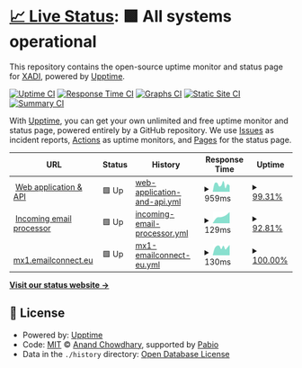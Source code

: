 # [📈 Live Status](https://status.emailconnect.eu): <!--live status--> **🟩 All systems operational**

This repository contains the open-source uptime monitor and status page for [XADI](https://xadi.nl), powered by [Upptime](https://github.com/upptime/upptime).

[![Uptime CI](https://github.com/xadi-hq/emailconnect-status/workflows/Uptime%20CI/badge.svg)](https://github.com/xadi-hq/emailconnect-status/actions?query=workflow%3A%22Uptime+CI%22)
[![Response Time CI](https://github.com/xadi-hq/emailconnect-status/workflows/Response%20Time%20CI/badge.svg)](https://github.com/xadi-hq/emailconnect-status/actions?query=workflow%3A%22Response+Time+CI%22)
[![Graphs CI](https://github.com/xadi-hq/emailconnect-status/workflows/Graphs%20CI/badge.svg)](https://github.com/xadi-hq/emailconnect-status/actions?query=workflow%3A%22Graphs+CI%22)
[![Static Site CI](https://github.com/xadi-hq/emailconnect-status/workflows/Static%20Site%20CI/badge.svg)](https://github.com/xadi-hq/emailconnect-status/actions?query=workflow%3A%22Static+Site+CI%22)
[![Summary CI](https://github.com/xadi-hq/emailconnect-status/workflows/Summary%20CI/badge.svg)](https://github.com/xadi-hq/emailconnect-status/actions?query=workflow%3A%22Summary+CI%22)

With [Upptime](https://upptime.js.org), you can get your own unlimited and free uptime monitor and status page, powered entirely by a GitHub repository. We use [Issues](https://github.com/xadi-hq/emailconnect-status/issues) as incident reports, [Actions](https://github.com/xadi-hq/emailconnect-status/actions) as uptime monitors, and [Pages](https://status.emailconnect.eu) for the status page.

<!--start: status pages-->
<!-- This summary is generated by Upptime (https://github.com/upptime/upptime) -->
<!-- Do not edit this manually, your changes will be overwritten -->
<!-- prettier-ignore -->
| URL | Status | History | Response Time | Uptime |
| --- | ------ | ------- | ------------- | ------ |
| <img alt="" src="https://icons.duckduckgo.com/ip3/emailconnect.eu.ico" height="13"> [Web application & API](https://emailconnect.eu/health) | 🟩 Up | [web-application-and-api.yml](https://github.com/xadi-hq/emailconnect-status/commits/HEAD/history/web-application-and-api.yml) | <details><summary><img alt="Response time graph" src="./graphs/web-application-and-api/response-time-week.png" height="20"> 959ms</summary><br><a href="https://status.emailconnect.eu/history/web-application-and-api"><img alt="Response time 710" src="https://img.shields.io/endpoint?url=https%3A%2F%2Fraw.githubusercontent.com%2Fxadi-hq%2Femailconnect-status%2FHEAD%2Fapi%2Fweb-application-and-api%2Fresponse-time.json"></a><br><a href="https://status.emailconnect.eu/history/web-application-and-api"><img alt="24-hour response time 1088" src="https://img.shields.io/endpoint?url=https%3A%2F%2Fraw.githubusercontent.com%2Fxadi-hq%2Femailconnect-status%2FHEAD%2Fapi%2Fweb-application-and-api%2Fresponse-time-day.json"></a><br><a href="https://status.emailconnect.eu/history/web-application-and-api"><img alt="7-day response time 959" src="https://img.shields.io/endpoint?url=https%3A%2F%2Fraw.githubusercontent.com%2Fxadi-hq%2Femailconnect-status%2FHEAD%2Fapi%2Fweb-application-and-api%2Fresponse-time-week.json"></a><br><a href="https://status.emailconnect.eu/history/web-application-and-api"><img alt="30-day response time 710" src="https://img.shields.io/endpoint?url=https%3A%2F%2Fraw.githubusercontent.com%2Fxadi-hq%2Femailconnect-status%2FHEAD%2Fapi%2Fweb-application-and-api%2Fresponse-time-month.json"></a><br><a href="https://status.emailconnect.eu/history/web-application-and-api"><img alt="1-year response time 710" src="https://img.shields.io/endpoint?url=https%3A%2F%2Fraw.githubusercontent.com%2Fxadi-hq%2Femailconnect-status%2FHEAD%2Fapi%2Fweb-application-and-api%2Fresponse-time-year.json"></a></details> | <details><summary><a href="https://status.emailconnect.eu/history/web-application-and-api">99.31%</a></summary><a href="https://status.emailconnect.eu/history/web-application-and-api"><img alt="All-time uptime 99.22%" src="https://img.shields.io/endpoint?url=https%3A%2F%2Fraw.githubusercontent.com%2Fxadi-hq%2Femailconnect-status%2FHEAD%2Fapi%2Fweb-application-and-api%2Fuptime.json"></a><br><a href="https://status.emailconnect.eu/history/web-application-and-api"><img alt="24-hour uptime 95.18%" src="https://img.shields.io/endpoint?url=https%3A%2F%2Fraw.githubusercontent.com%2Fxadi-hq%2Femailconnect-status%2FHEAD%2Fapi%2Fweb-application-and-api%2Fuptime-day.json"></a><br><a href="https://status.emailconnect.eu/history/web-application-and-api"><img alt="7-day uptime 99.31%" src="https://img.shields.io/endpoint?url=https%3A%2F%2Fraw.githubusercontent.com%2Fxadi-hq%2Femailconnect-status%2FHEAD%2Fapi%2Fweb-application-and-api%2Fuptime-week.json"></a><br><a href="https://status.emailconnect.eu/history/web-application-and-api"><img alt="30-day uptime 99.22%" src="https://img.shields.io/endpoint?url=https%3A%2F%2Fraw.githubusercontent.com%2Fxadi-hq%2Femailconnect-status%2FHEAD%2Fapi%2Fweb-application-and-api%2Fuptime-month.json"></a><br><a href="https://status.emailconnect.eu/history/web-application-and-api"><img alt="1-year uptime 99.22%" src="https://img.shields.io/endpoint?url=https%3A%2F%2Fraw.githubusercontent.com%2Fxadi-hq%2Femailconnect-status%2FHEAD%2Fapi%2Fweb-application-and-api%2Fuptime-year.json"></a></details>
| <img alt="" src="https://icons.duckduckgo.com/ip3/emailconnect.eu.ico" height="13"> [Incoming email processor](https://emailconnect.eu/health/mail) | 🟩 Up | [incoming-email-processor.yml](https://github.com/xadi-hq/emailconnect-status/commits/HEAD/history/incoming-email-processor.yml) | <details><summary><img alt="Response time graph" src="./graphs/incoming-email-processor/response-time-week.png" height="20"> 129ms</summary><br><a href="https://status.emailconnect.eu/history/incoming-email-processor"><img alt="Response time 129" src="https://img.shields.io/endpoint?url=https%3A%2F%2Fraw.githubusercontent.com%2Fxadi-hq%2Femailconnect-status%2FHEAD%2Fapi%2Fincoming-email-processor%2Fresponse-time.json"></a><br><a href="https://status.emailconnect.eu/history/incoming-email-processor"><img alt="24-hour response time 141" src="https://img.shields.io/endpoint?url=https%3A%2F%2Fraw.githubusercontent.com%2Fxadi-hq%2Femailconnect-status%2FHEAD%2Fapi%2Fincoming-email-processor%2Fresponse-time-day.json"></a><br><a href="https://status.emailconnect.eu/history/incoming-email-processor"><img alt="7-day response time 129" src="https://img.shields.io/endpoint?url=https%3A%2F%2Fraw.githubusercontent.com%2Fxadi-hq%2Femailconnect-status%2FHEAD%2Fapi%2Fincoming-email-processor%2Fresponse-time-week.json"></a><br><a href="https://status.emailconnect.eu/history/incoming-email-processor"><img alt="30-day response time 129" src="https://img.shields.io/endpoint?url=https%3A%2F%2Fraw.githubusercontent.com%2Fxadi-hq%2Femailconnect-status%2FHEAD%2Fapi%2Fincoming-email-processor%2Fresponse-time-month.json"></a><br><a href="https://status.emailconnect.eu/history/incoming-email-processor"><img alt="1-year response time 129" src="https://img.shields.io/endpoint?url=https%3A%2F%2Fraw.githubusercontent.com%2Fxadi-hq%2Femailconnect-status%2FHEAD%2Fapi%2Fincoming-email-processor%2Fresponse-time-year.json"></a></details> | <details><summary><a href="https://status.emailconnect.eu/history/incoming-email-processor">92.81%</a></summary><a href="https://status.emailconnect.eu/history/incoming-email-processor"><img alt="All-time uptime 92.81%" src="https://img.shields.io/endpoint?url=https%3A%2F%2Fraw.githubusercontent.com%2Fxadi-hq%2Femailconnect-status%2FHEAD%2Fapi%2Fincoming-email-processor%2Fuptime.json"></a><br><a href="https://status.emailconnect.eu/history/incoming-email-processor"><img alt="24-hour uptime 92.43%" src="https://img.shields.io/endpoint?url=https%3A%2F%2Fraw.githubusercontent.com%2Fxadi-hq%2Femailconnect-status%2FHEAD%2Fapi%2Fincoming-email-processor%2Fuptime-day.json"></a><br><a href="https://status.emailconnect.eu/history/incoming-email-processor"><img alt="7-day uptime 92.81%" src="https://img.shields.io/endpoint?url=https%3A%2F%2Fraw.githubusercontent.com%2Fxadi-hq%2Femailconnect-status%2FHEAD%2Fapi%2Fincoming-email-processor%2Fuptime-week.json"></a><br><a href="https://status.emailconnect.eu/history/incoming-email-processor"><img alt="30-day uptime 92.81%" src="https://img.shields.io/endpoint?url=https%3A%2F%2Fraw.githubusercontent.com%2Fxadi-hq%2Femailconnect-status%2FHEAD%2Fapi%2Fincoming-email-processor%2Fuptime-month.json"></a><br><a href="https://status.emailconnect.eu/history/incoming-email-processor"><img alt="1-year uptime 92.81%" src="https://img.shields.io/endpoint?url=https%3A%2F%2Fraw.githubusercontent.com%2Fxadi-hq%2Femailconnect-status%2FHEAD%2Fapi%2Fincoming-email-processor%2Fuptime-year.json"></a></details>
| <img alt="" src="https://icons.duckduckgo.com/ip3/null.ico" height="13"> [mx1.emailconnect.eu](mx1.emailconnect.eu) | 🟩 Up | [mx1-emailconnect-eu.yml](https://github.com/xadi-hq/emailconnect-status/commits/HEAD/history/mx1-emailconnect-eu.yml) | <details><summary><img alt="Response time graph" src="./graphs/mx1-emailconnect-eu/response-time-week.png" height="20"> 130ms</summary><br><a href="https://status.emailconnect.eu/history/mx1-emailconnect-eu"><img alt="Response time 119" src="https://img.shields.io/endpoint?url=https%3A%2F%2Fraw.githubusercontent.com%2Fxadi-hq%2Femailconnect-status%2FHEAD%2Fapi%2Fmx1-emailconnect-eu%2Fresponse-time.json"></a><br><a href="https://status.emailconnect.eu/history/mx1-emailconnect-eu"><img alt="24-hour response time 163" src="https://img.shields.io/endpoint?url=https%3A%2F%2Fraw.githubusercontent.com%2Fxadi-hq%2Femailconnect-status%2FHEAD%2Fapi%2Fmx1-emailconnect-eu%2Fresponse-time-day.json"></a><br><a href="https://status.emailconnect.eu/history/mx1-emailconnect-eu"><img alt="7-day response time 130" src="https://img.shields.io/endpoint?url=https%3A%2F%2Fraw.githubusercontent.com%2Fxadi-hq%2Femailconnect-status%2FHEAD%2Fapi%2Fmx1-emailconnect-eu%2Fresponse-time-week.json"></a><br><a href="https://status.emailconnect.eu/history/mx1-emailconnect-eu"><img alt="30-day response time 119" src="https://img.shields.io/endpoint?url=https%3A%2F%2Fraw.githubusercontent.com%2Fxadi-hq%2Femailconnect-status%2FHEAD%2Fapi%2Fmx1-emailconnect-eu%2Fresponse-time-month.json"></a><br><a href="https://status.emailconnect.eu/history/mx1-emailconnect-eu"><img alt="1-year response time 119" src="https://img.shields.io/endpoint?url=https%3A%2F%2Fraw.githubusercontent.com%2Fxadi-hq%2Femailconnect-status%2FHEAD%2Fapi%2Fmx1-emailconnect-eu%2Fresponse-time-year.json"></a></details> | <details><summary><a href="https://status.emailconnect.eu/history/mx1-emailconnect-eu">100.00%</a></summary><a href="https://status.emailconnect.eu/history/mx1-emailconnect-eu"><img alt="All-time uptime 99.90%" src="https://img.shields.io/endpoint?url=https%3A%2F%2Fraw.githubusercontent.com%2Fxadi-hq%2Femailconnect-status%2FHEAD%2Fapi%2Fmx1-emailconnect-eu%2Fuptime.json"></a><br><a href="https://status.emailconnect.eu/history/mx1-emailconnect-eu"><img alt="24-hour uptime 100.00%" src="https://img.shields.io/endpoint?url=https%3A%2F%2Fraw.githubusercontent.com%2Fxadi-hq%2Femailconnect-status%2FHEAD%2Fapi%2Fmx1-emailconnect-eu%2Fuptime-day.json"></a><br><a href="https://status.emailconnect.eu/history/mx1-emailconnect-eu"><img alt="7-day uptime 100.00%" src="https://img.shields.io/endpoint?url=https%3A%2F%2Fraw.githubusercontent.com%2Fxadi-hq%2Femailconnect-status%2FHEAD%2Fapi%2Fmx1-emailconnect-eu%2Fuptime-week.json"></a><br><a href="https://status.emailconnect.eu/history/mx1-emailconnect-eu"><img alt="30-day uptime 99.90%" src="https://img.shields.io/endpoint?url=https%3A%2F%2Fraw.githubusercontent.com%2Fxadi-hq%2Femailconnect-status%2FHEAD%2Fapi%2Fmx1-emailconnect-eu%2Fuptime-month.json"></a><br><a href="https://status.emailconnect.eu/history/mx1-emailconnect-eu"><img alt="1-year uptime 99.90%" src="https://img.shields.io/endpoint?url=https%3A%2F%2Fraw.githubusercontent.com%2Fxadi-hq%2Femailconnect-status%2FHEAD%2Fapi%2Fmx1-emailconnect-eu%2Fuptime-year.json"></a></details>

<!--end: status pages-->

[**Visit our status website →**](https://status.emailconnect.eu)

## 📄 License

- Powered by: [Upptime](https://github.com/upptime/upptime)
- Code: [MIT](./LICENSE) © [Anand Chowdhary](https://anandchowdhary.com), supported by [Pabio](https://pabio.com)
- Data in the `./history` directory: [Open Database License](https://opendatacommons.org/licenses/odbl/1-0/)
